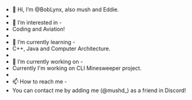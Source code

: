 - 👋 Hi, I’m @BobLynx, also mush and Eddie.
- 
- 👀 I’m interested in -
- Coding and Aviation!
- 
- 🌱 I’m currently learning -
- C++, Java and Computer Architecture.
- 
- 💞️ I’m currently working on -
- Currently I'm working on CLI Minesweeper project.
- 
- 📫 How to reach me -
- You can contact me by adding me (@mushd_) as a friend in Discord!
<!---
BobLynx/BobLynx is a ✨ special ✨ repository because its `README.md` (this file) appears on your GitHub profile.
You can click the Preview link to take a look at your changes.
--->
